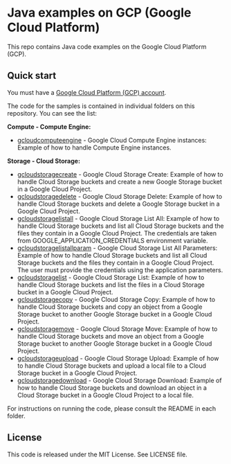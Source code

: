 # Java examples on GCP (Google Cloud Platform)

This repo contains Java code examples on the Google Cloud Platform (GCP).

## Quick start

You must have a [Google Cloud Platform (GCP) account](http://cloud.google.com/).

The code for the samples is contained in individual folders on this repository. You can see the list:

**Compute - Compute Engine:**

* [gcloudcomputeengine](/gcloudcomputeengine) - Google Cloud Compute Engine instances: Example of how to handle Compute Engine instances.

**Storage - Cloud Storage:**

* [gcloudstoragecreate](/gcloudstoragecreate) - Google Cloud Storage Create: Example of how to handle Cloud Storage buckets and
  create a new Google Storage bucket in a Google Cloud Project.
* [gcloudstoragedelete](/gcloudstoragedelete) - Google Cloud Storage Delete: Example of how to handle Cloud Storage buckets and
  delete a Google Storage bucket in a Google Cloud Project.
* [gcloudstoragelistall](/gcloudstoragelistall) - Google Cloud Storage List All: Example of how to handle Cloud Storage buckets and
  list all Cloud Storage buckets and the files they contain in a Google Cloud Project.
  The credentials are taken from GOOGLE_APPLICATION_CREDENTIALS environment variable.
* [gcloudstoragelistallparam](/gcloudstoragelistallparam) - Google Cloud Storage List All Parameters: Example of how to handle Cloud Storage buckets and
  list all Cloud Storage buckets and the files they contain in a Google Cloud Project.
  The user must provide the credentials using the application parameters.
* [gcloudstoragelist](/gcloudstoragelist) - Google Cloud Storage List: Example of how to handle Cloud Storage buckets and
  list the files in a Cloud Storage bucket in a Google Cloud Project.
* [gcloudstoragecopy](/gcloudstoragecopy) - Google Cloud Storage Copy: Example of how to handle Cloud Storage buckets and
  copy an object from a Google Storage bucket to another Google Storage bucket in a Google Cloud Project.
* [gcloudstoragemove](/gcloudstoragemove) - Google Cloud Storage Move: Example of how to handle Cloud Storage buckets and
  move an object from a Google Storage bucket to another Google Storage bucket in a Google Cloud Project.
* [gcloudstorageupload](/gcloudstorageupload) - Google Cloud Storage Upload: Example of how to handle Cloud Storage buckets and
  upload a local file to a Cloud Storage bucket in a Google Cloud Project.
* [gcloudstoragedownload](/gcloudstoragedownload) - Google Cloud Storage Download: Example of how to handle Cloud Storage buckets and
  download an object in a Cloud Storage bucket in a Google Cloud Project to a local file.

For instructions on running the code, please consult the README in each folder. 

## License

This code is released under the MIT License. See LICENSE file.